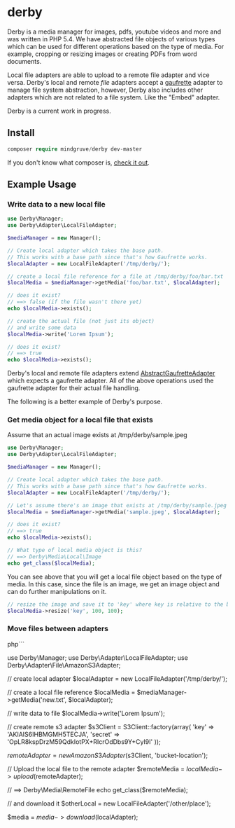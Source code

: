 # derby

Derby is a media manager for images, pdfs, youtube videos and more and was written in PHP 5.4. We have abstracted file objects of various types which can be used for different operations based on the type of media. For example, cropping or resizing images or creating PDFs from word documents.

Local file adapters are able to upload to a remote file adapter and vice versa. Derby's local and remote *file* adapters accept a [gaufrette](https://github.com/KnpLabs/Gaufrette) adapter to manage file system abstraction, however, Derby also includes other adapters which are not related to a file system. Like the "Embed" adapter.

Derby is a current work in progress.

## Install
```php
composer require mindgruve/derby dev-master
```

If you don't know what composer is, [check it out](https://getcomposer.org/).

## Example Usage
### Write data to a new local file

```php
use Derby\Manager;
use Derby\Adapter\LocalFileAdapter;

$mediaManager = new Manager();

// Create local adapter which takes the base path.
// This works with a base path since that's how Gaufrette works.
$localAdapter = new LocalFileAdapter('/tmp/derby/');

// create a local file reference for a file at /tmp/derby/foo/bar.txt
$localMedia = $mediaManager->getMedia('foo/bar.txt', $localAdapter);

// does it exist?
// ==> false (if the file wasn't there yet)
echo $localMedia->exists();

// create the actual file (not just its object)
// and write some data
$localMedia->write('Lorem Ipsum');

// does it exist?
// ==> true
echo $localMedia->exists();
```

Derby's local and remote file adapters extend [AbstractGaufretteAdapter](https://github.com/mindgruve/derby/blob/master/src/Adapter/AbstractGaufretteAdapter.php) which expects a gaufrette adapter. All of the above operations used the gaufrette adapter for their actual file handling.

The following is a better example of Derby's purpose.

### Get media object for a local file that exists
Assume that an actual image exists at /tmp/derby/sample.jpeg

```php
use Derby\Manager;
use Derby\Adapter\LocalFileAdapter;

$mediaManager = new Manager();

// Create local adapter which takes the base path.
// This works with a base path since that's how Gaufrette works.
$localAdapter = new LocalFileAdapter('/tmp/derby/');

// Let's assume there's an image that exists at /tmp/derby/sample.jpeg
$localMedia = $mediaManager->getMedia('sample.jpeg', $localAdapter);

// does it exist?
// ==> true
echo $localMedia->exists();

// What type of local media object is this?
// ==> Derby\Media\Local\Image
echo get_class($localMedia);

```

You can see above that you will get a local file object based on the type of media. In this case, since the file is an image, we get an image object and can do further manipulations on it.

```php
// resize the image and save it to 'key' where key is relative to the base path of the adapter (/tmp/derby/).
$localMedia->resize('key', 100, 100);
```

### Move files between adapters
php```

use Derby\Manager;
use Derby\Adapter\LocalFileAdapter;
use Derby\Adapter\File\AmazonS3Adapter;

// create local adapter
$localAdapter = new LocalFileAdapter('/tmp/derby/');

// create a local file reference
$localMedia = $mediaManager->getMedia('new.txt', $localAdapter);

// write data to file
$localMedia->write('Lorem Ipsum');

// create remote s3 adapter
$s3Client = S3Client::factory(array(
  'key' => 'AKIAIS6IHBMGMH5TECJA',
  'secret' => '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'
));

$remoteAdapter = new AmazonS3Adapter($s3Client, 'bucket-location');

// Upload the local file to the remote adapter
$remoteMedia = $localMedia->upload($remoteAdapter);

// ==> Derby\Media\RemoteFile
echo get_class($remoteMedia);

// and download it
$otherLocal = new LocalFileAdapter('/other/place');

$media = $media->download($localAdapter);
```
